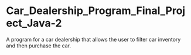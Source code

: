 # Car_Dealership_Program_Final_Project_Java-2
 A program for a car dealership that allows the user to filter car inventory and then purchase the car.
